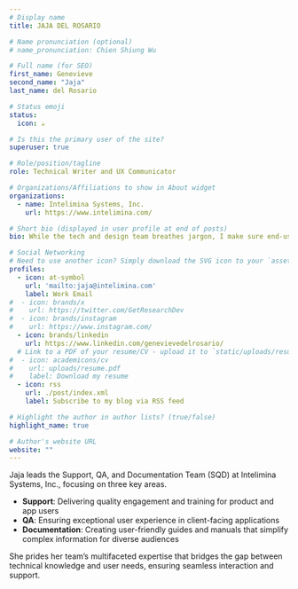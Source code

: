 ```yaml
---
# Display name
title: JAJA DEL ROSARIO

# Name pronunciation (optional)
# name_pronunciation: Chien Shiung Wu

# Full name (for SEO)
first_name: Genevieve
second_name: "Jaja"
last_name: del Rosario

# Status emoji
status:
  icon: ☕️

# Is this the primary user of the site?
superuser: true

# Role/position/tagline
role: Technical Writer and UX Communicator

# Organizations/Affiliations to show in About widget
organizations:
  - name: Intelimina Systems, Inc.
    url: https://www.intelimina.com/

# Short bio (displayed in user profile at end of posts)
bio: While the tech and design team breathes jargon, I make sure end-users breathe easy.

# Social Networking
# Need to use another icon? Simply download the SVG icon to your `assets/media/icons/` folder.
profiles:
  - icon: at-symbol
    url: 'mailto:jaja@intelimina.com'
    label: Work Email
#  - icon: brands/x
#    url: https://twitter.com/GetResearchDev
#  - icon: brands/instagram
#    url: https://www.instagram.com/
  - icon: brands/linkedin
    url: https://www.linkedin.com/genevievedelrosario/
  # Link to a PDF of your resume/CV - upload it to `static/uploads/resume.pdf`
#  - icon: academicons/cv
#    url: uploads/resume.pdf
#    label: Download my resume
  - icon: rss
    url: ./post/index.xml
    label: Subscribe to my blog via RSS feed

# Highlight the author in author lists? (true/false)
highlight_name: true

# Author's website URL
website: ""
---
```


Jaja leads the Support, QA, and Documentation Team (SQD) at Intelimina Systems, Inc., focusing on three key areas.

- **Support**: Delivering quality engagement and training for product and app users
- **QA**: Ensuring exceptional user experience in client-facing applications
- **Documentation**: Creating user-friendly guides and manuals that simplify complex information for diverse audiences

She prides her team’s multifaceted expertise that bridges the gap between technical knowledge and user needs, ensuring seamless interaction and support.
